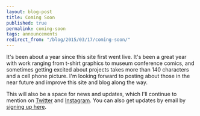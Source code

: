 ```yaml
---
layout: blog-post
title: Coming Soon
published: true
permalink: coming-soon
tags: announcements
redirect_from: "/blog/2015/03/17/coming-soon/"
---
```

It's been about a year since this site first went live. It's been a great year with work ranging from t-shirt graphics to museum conference comics, and sometimes getting excited about projects takes more than 140 characters and a cell phone picture. I'm looking forward to posting about those in the near future and improve this site and blog along the way.
 
This will also be a space for news and updates, which I'll continue to mention on [Twitter](http://twitter.com/hicrista) and [Instagram](http://instagram.com/hicrista). You can also get updates by email by [signing up here](/newsletter).  
